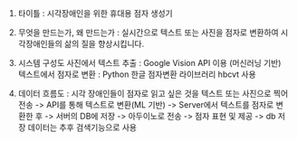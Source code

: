 1. 타이틀 : 시각장애인을 위한 휴대용 점자 생성기
2. 무엇을 만드는가, 왜 만드는가 : 실시간으로 텍스트 또는 사진을 점자로 변환하여 시각장애인들의 삶의 질을 향상시킵니다.
3. 시스템 구성도
사진에서 텍스트 추출 : Google Vision API 이용 (머신러닝 기반)
텍스트에서 점자로 변환 : Python 한글 점자변환 라이브러리 hbcvt 사용



4. 데이터 흐름도 : 
   시각 장애인들이 점자로 읽고 싶은 것을 텍스트 또는 사진으로 찍어 전송 
-> API를 통해 텍스트로 변환(ML 기반) 
-> Server에서 텍스트를 점자로 변환한 후 
-> 서버의 DB에 저장 
-> 아두이노로 전송 
-> 점자 표현 및 제공
-> db 저장 데이터는 추후 검색기능으로 사용
